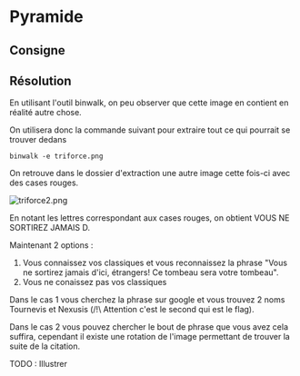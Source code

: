 # Pyramide

## Consigne


## Résolution

En utilisant l'outil binwalk, on peu observer que cette image en contient en réalité autre chose.

On utilisera donc la commande suivant pour extraire tout ce qui pourrait se trouver dedans
```
binwalk -e triforce.png
```

On retrouve dans le dossier d'extraction une autre image cette fois-ci avec des cases rouges.

![triforce2.png](triforce2.png)

En notant les lettres correspondant aux cases rouges, on obtient VOUS NE SORTIREZ JAMAIS D.

Maintenant 2 options :
 1. Vous connaissez vos classiques et vous reconnaissez la phrase "Vous ne sortirez jamais d'ici, étrangers! Ce tombeau sera votre tombeau".
 2. Vous ne conaissez pas vos classiques

Dans le cas 1 vous cherchez la phrase sur google et vous trouvez 2 noms Tournevis et Nexusis (/!\ Attention c'est le second qui est le flag).

Dans le cas 2 vous pouvez chercher le bout de phrase que vous avez cela suffira, cependant il existe une rotation de l'image permettant de trouver la suite de la citation.


TODO : Illustrer
